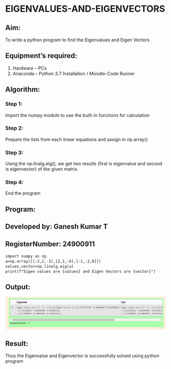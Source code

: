# EIGENVALUES-AND-EIGENVECTORS
## Aim:
To write a python program to find the Eigenvalues and Eigen Vectors
## Equipment’s required:
1. 	Hardware – PCs
2. 	Anaconda – Python 3.7 Installation / Moodle-Code Runner
## Algorithm:
### Step 1: 
Import the numpy module to use the built-in functions for calculation
### Step 2: 
Prepare the lists from each linear equations and assign in np.array()
### Step 3:
Using the np.linalg.eig(),  we get two results (first is eigenvalue and second is eigenvector) of the given matrix.
### Step 4: 
End the program
## Program:
## Developed by: Ganesh Kumar T
## RegisterNumber: 24900911
    import numpy as np
    a=np.array([[-2,2,-3],[2,1,-6],[-1,-2,0]])
    values,vector=np.linalg.eig(a)
    print(f"Eigen values are {values} and Eigen Vectors are {vector}")

## Output:
![Output](<Screenshot 2024-10-30 091823.png>)
## Result:
Thus the Eigenvalue and Eigenvector is successfully solved using python program
